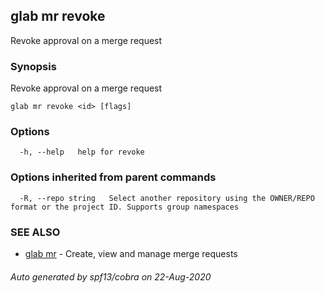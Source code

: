 ## glab mr revoke

Revoke approval on a merge request <id>

### Synopsis

Revoke approval on a merge request <id>

```
glab mr revoke <id> [flags]
```

### Options

```
  -h, --help   help for revoke
```

### Options inherited from parent commands

```
  -R, --repo string   Select another repository using the OWNER/REPO format or the project ID. Supports group namespaces
```

### SEE ALSO

* [glab mr](glab_mr.md)	 - Create, view and manage merge requests

###### Auto generated by spf13/cobra on 22-Aug-2020
